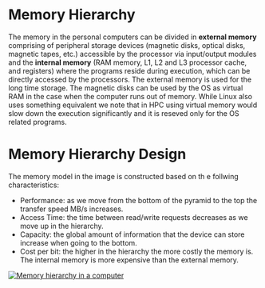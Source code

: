 # Memory Hierarchy
The memory in the personal computers can be divided in **external memory** comprising of peripheral storage devices (magnetic disks, optical disks, magnetic tapes, etc.) accessible by the processor via input/output modules and the **internal memory** (RAM memory, L1, L2 and L3 processor cache, and registers) where the programs reside during execution, which can be directly accessed by the processors. The external memory is used for the long time storage. The magnetic disks can be used by the OS as virtual RAM in the case when the computer runs out of memory. While Linux also uses something equivalent we note that in HPC using virtual memory would slow down the execution significantly and it is reseved only for the OS related programs.

# Memory Hierarchy Design
The memory model in the image is constructed based on th e follwing characteristics: 
* Performance: as we move from the bottom of the pyramid to the top the transfer speed MB/s increases.
* Access Time: the time between read/write requests decreases as we move up in the hierarchy.
* Capacity: the global amount of information that the device can store increase when going to the bottom.
* Cost per bit: the higher in the hierarchy the more costly the memory is. The internal memory is more expensive than the external memory.

[![Memory hierarchy in a computer](https://media.geeksforgeeks.org/wp-content/uploads/Untitled-drawing-4-4.png)](https://media.geeksforgeeks.org/wp-content/uploads/Untitled-drawing-4-4.png)
